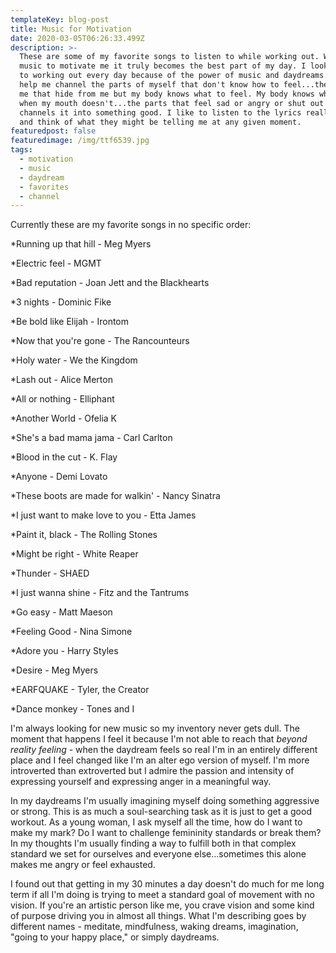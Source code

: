 ```yaml
---
templateKey: blog-post
title: Music for Motivation
date: 2020-03-05T06:26:33.499Z
description: >-
  These are some of my favorite songs to listen to while working out. When I use
  music to motivate me it truly becomes the best part of my day. I look forward
  to working out every day because of the power of music and daydreams. They
  help me channel the parts of myself that don't know how to feel...the parts of
  me that hide from me but my body knows what to feel. My body knows what to say
  when my mouth doesn't...the parts that feel sad or angry or shut out - music
  channels it into something good. I like to listen to the lyrics really closely
  and think of what they might be telling me at any given moment.
featuredpost: false
featuredimage: /img/ttf6539.jpg
tags:
  - motivation
  - music
  - daydream
  - favorites
  - channel
---
```

Currently these are my favorite songs in no specific order:

\*Running up that hill - Meg Myers

\*Electric feel - MGMT

\*Bad reputation - Joan Jett and the Blackhearts

\*3 nights - Dominic Fike

\*Be bold like Elijah - Irontom

\*Now that you're gone - The Rancounteurs

\*Holy water - We the Kingdom

\*Lash out - Alice Merton

\*All or nothing - Elliphant

\*Another World - Ofelia K

\*She's a bad mama jama - Carl Carlton

\*Blood in the cut - K. Flay

\*Anyone - Demi Lovato

\*These boots are made for walkin' - Nancy Sinatra

\*I just want to make love to you - Etta James

\*Paint it, black - The Rolling Stones

\*Might be right - White Reaper

\*Thunder - SHAED

\*I just wanna shine - Fitz and the Tantrums

\*Go easy - Matt Maeson

\*Feeling Good - Nina Simone

\*Adore you - Harry Styles

\*Desire - Meg Myers

\*EARFQUAKE - Tyler, the Creator

\*Dance monkey - Tones and I



I'm always looking for new music so my inventory never gets dull. The moment that happens I feel it because I'm not able to reach that _beyond reality feeling_ - when the daydream feels so real I'm in an entirely different place and I feel changed like I'm an alter ego version of myself. I'm more introverted than extroverted but I admire the passion and intensity of expressing yourself and expressing anger in a meaningful way. 

In my daydreams I'm usually imagining myself doing something aggressive or strong. This is as much a soul-searching task as it is just to get a good workout. As a young woman, I ask myself all the time, how do I want to make my mark? Do I want to challenge femininity standards or break them? In my thoughts I'm usually finding a way to fulfill both in that complex standard we set for ourselves and everyone else...sometimes this alone makes me angry or feel exhausted. 

I found out that getting in my 30 minutes a day doesn't do much for me long term if all I'm doing is trying to meet a standard goal of movement with no vision. If you're an artistic person like me, you crave vision and some kind of purpose driving you in almost all things. What I'm describing goes by different names - meditate, mindfulness, waking dreams, imagination, "going to your happy place," or simply daydreams.
